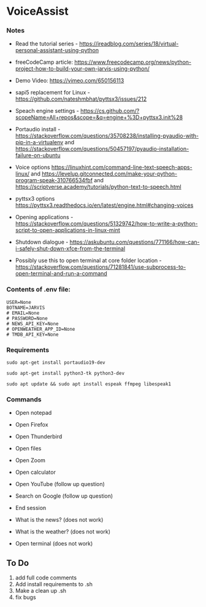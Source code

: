 # VoiceAssist

### Notes 

- Read the tutorial series - https://ireadblog.com/series/18/virtual-personal-assistant-using-python
- freeCodeCamp article: https://www.freecodecamp.org/news/python-project-how-to-build-your-own-jarvis-using-python/
- Demo Video: https://vimeo.com/650156113
- sapi5 replacement for Linux - https://github.com/nateshmbhat/pyttsx3/issues/212
- Speach engine settings - https://cs.github.com/?scopeName=All+repos&scope=&q=engine+%3D+pyttsx3.init%28
- Portaudio install - https://stackoverflow.com/questions/35708238/installing-pyaudio-with-pip-in-a-virtualenv and https://stackoverflow.com/questions/50457197/pyaudio-installation-failure-on-ubuntu
- Voice options https://linuxhint.com/command-line-text-speech-apps-linux/ and https://levelup.gitconnected.com/make-your-python-program-speak-310766534fbf and https://scriptverse.academy/tutorials/python-text-to-speech.html
- pyttsx3 options https://pyttsx3.readthedocs.io/en/latest/engine.html#changing-voices
- Opening applications - https://stackoverflow.com/questions/51329742/how-to-write-a-python-script-to-open-applications-in-linux-mint

- Shutdown dialogue - https://askubuntu.com/questions/771166/how-can-i-safely-shut-down-xfce-from-the-terminal
- Possibly use this to open terminal at core folder location - https://stackoverflow.com/questions/71281841/use-subprocess-to-open-terminal-and-run-a-command



### Contents of .env file:

```
USER=None
BOTNAME=JARVIS
# EMAIL=None
# PASSWORD=None
# NEWS_API_KEY=None
# OPENWEATHER_APP_ID=None
# TMDB_API_KEY=None
```

### Requirements

```sudo apt-get install portaudio19-dev```

```sudo apt-get install python3-tk python3-dev```

```sudo apt update && sudo apt install espeak ffmpeg libespeak1```

### Commands

- Open notepad
- Open Firefox
- Open Thunderbird
- Open files
- Open Zoom
- Open calculator
- Open YouTube (follow up question)
- Search on Google (follow up question)
- End session

- What is the news? (does not work)
- What is the weather? (does not work)
- Open terminal (does not work)

## To Do

1. add full code comments
2. Add install requirements to .sh
3. Make a clean up .sh
4. fix bugs
